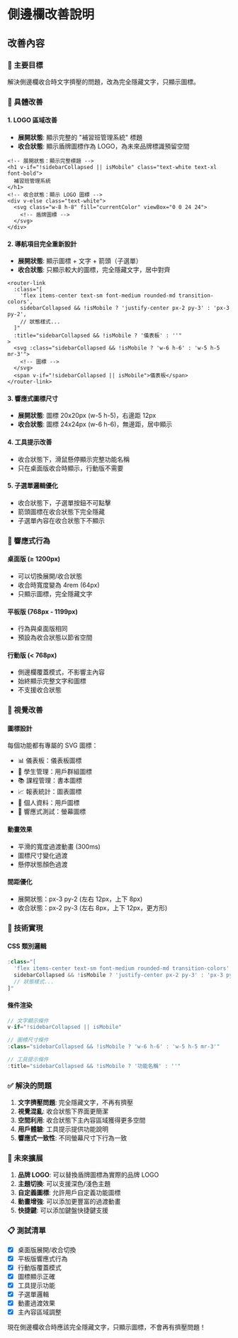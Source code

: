 # 側邊欄改善說明

## 改善內容

### 🎯 主要目標
解決側邊欄收合時文字擠壓的問題，改為完全隱藏文字，只顯示圖標。

### 🔧 具體改善

#### 1. LOGO 區域改善
- **展開狀態**: 顯示完整的 "補習班管理系統" 標題
- **收合狀態**: 顯示盾牌圖標作為 LOGO，為未來品牌標識預留空間

```vue
<!-- 展開狀態：顯示完整標題 -->
<h1 v-if="!sidebarCollapsed || isMobile" class="text-white text-xl font-bold">
  補習班管理系統
</h1>
<!-- 收合狀態：顯示 LOGO 圖標 -->
<div v-else class="text-white">
  <svg class="w-8 h-8" fill="currentColor" viewBox="0 0 24 24">
    <!-- 盾牌圖標 -->
  </svg>
</div>
```

#### 2. 導航項目完全重新設計
- **展開狀態**: 顯示圖標 + 文字 + 箭頭（子選單）
- **收合狀態**: 只顯示較大的圖標，完全隱藏文字，居中對齊

```vue
<router-link 
  :class="[
    'flex items-center text-sm font-medium rounded-md transition-colors',
    sidebarCollapsed && !isMobile ? 'justify-center px-2 py-3' : 'px-3 py-2',
    // 狀態樣式...
  ]"
  :title="sidebarCollapsed && !isMobile ? '儀表板' : ''"
>
  <svg :class="sidebarCollapsed && !isMobile ? 'w-6 h-6' : 'w-5 h-5 mr-3'">
    <!-- 圖標 -->
  </svg>
  <span v-if="!sidebarCollapsed || isMobile">儀表板</span>
</router-link>
```

#### 3. 響應式圖標尺寸
- **展開狀態**: 圖標 20x20px (w-5 h-5)，右邊距 12px
- **收合狀態**: 圖標 24x24px (w-6 h-6)，無邊距，居中顯示

#### 4. 工具提示改善
- 收合狀態下，滑鼠懸停顯示完整功能名稱
- 只在桌面版收合時顯示，行動版不需要

#### 5. 子選單邏輯優化
- 收合狀態下，子選單按鈕不可點擊
- 箭頭圖標在收合狀態下完全隱藏
- 子選單內容在收合狀態下不顯示

### 📱 響應式行為

#### 桌面版 (≥ 1200px)
- 可以切換展開/收合狀態
- 收合時寬度變為 4rem (64px)
- 只顯示圖標，完全隱藏文字

#### 平板版 (768px - 1199px)
- 行為與桌面版相同
- 預設為收合狀態以節省空間

#### 行動版 (< 768px)
- 側邊欄覆蓋模式，不影響主內容
- 始終顯示完整文字和圖標
- 不支援收合狀態

### 🎨 視覺改善

#### 圖標設計
每個功能都有專屬的 SVG 圖標：
- 📊 儀表板：儀表板圖標
- 👥 學生管理：用戶群組圖標
- 📚 課程管理：書本圖標
- 📈 報表統計：圖表圖標
- 👤 個人資料：用戶圖標
- 🧪 響應式測試：螢幕圖標

#### 動畫效果
- 平滑的寬度過渡動畫 (300ms)
- 圖標尺寸變化過渡
- 懸停狀態顏色過渡

#### 間距優化
- 展開狀態：px-3 py-2 (左右 12px，上下 8px)
- 收合狀態：px-2 py-3 (左右 8px，上下 12px，更方形)

### 🔧 技術實現

#### CSS 類別邏輯
```typescript
:class="[
  'flex items-center text-sm font-medium rounded-md transition-colors',
  sidebarCollapsed && !isMobile ? 'justify-center px-2 py-3' : 'px-3 py-2',
  // 狀態樣式...
]"
```

#### 條件渲染
```typescript
// 文字顯示條件
v-if="!sidebarCollapsed || isMobile"

// 圖標尺寸條件
:class="sidebarCollapsed && !isMobile ? 'w-6 h-6' : 'w-5 h-5 mr-3'"

// 工具提示條件
:title="sidebarCollapsed && !isMobile ? '功能名稱' : ''"
```

### ✅ 解決的問題

1. **文字擠壓問題**: 完全隱藏文字，不再有擠壓
2. **視覺混亂**: 收合狀態下界面更簡潔
3. **空間利用**: 收合狀態下主內容區域獲得更多空間
4. **用戶體驗**: 工具提示提供功能說明
5. **響應式一致性**: 不同螢幕尺寸下行為一致

### 🚀 未來擴展

1. **品牌 LOGO**: 可以替換盾牌圖標為實際的品牌 LOGO
2. **主題切換**: 可以支援深色/淺色主題
3. **自定義圖標**: 允許用戶自定義功能圖標
4. **動畫增強**: 可以添加更豐富的過渡動畫
5. **快捷鍵**: 可以添加鍵盤快捷鍵支援

### 📋 測試清單

- [x] 桌面版展開/收合切換
- [x] 平板版響應式行為
- [x] 行動版覆蓋模式
- [x] 圖標顯示正確
- [x] 工具提示功能
- [x] 子選單邏輯
- [x] 動畫過渡效果
- [x] 主內容區域調整

現在側邊欄收合時應該完全隱藏文字，只顯示圖標，不會再有擠壓問題！